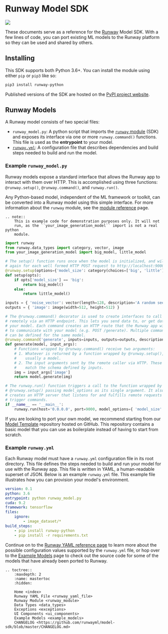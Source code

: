 # Runway Model SDK

<a href="https://runwayml.com/joinslack"><img src="https://img.shields.io/badge/slack-runwayml.slack.com-33b279.svg"></a>

These documents serve as a reference for the [Runway](https://runwayml.com) Model SDK. With a few lines of code, you can port existing ML models to the Runway platform so they can be used and shared by others.

## Installing

This SDK supports both Python 3.6+. You can install the module using either `pip` or `pip3` like so:

```bash
pip3 install runway-python
```

Published versions of the SDK are hosted on the [PyPI project website](https://pypi.org/project/runway-python/).

## Runway Models

A Runway model consists of two special files:

- `runway_model.py`: A python script that imports the [`runway` module](runway_module.html) (SDK) and exposes its interface via one or more `runway.command()` functions. This file is used as the **entrypoint** to your model.
- [`runway.yml`](runway_yaml_file.html): A configuration file that describes dependencies and build steps needed to build and run the model.

### Example `runway_model.py`

Runway models expose a standard interface that allows the Runway app to interact with them over HTTP. This is accomplished using three functions: `@runway.setup()`, `@runway.command()`, and `runway.run()`.

Any Python-based model, independent of the ML framework or toolkit, can be converted into a Runway model using this simple interface. For more information about the `runway` module, see the [module reference](runway_module.html) page.

```eval_rst
.. note::
    This is example code for demonstration purposes only. It will not
    run, as the ``your_image_generation_model`` import is not a real python
    module.
```

```python
import runway
from runway.data_types import category, vector, image
from your_image_generation_model import big_model, little_model

# The setup() function runs once when the model is initialized, and will run
# again for each well formed HTTP POST request to http://localhost:9000/setup.
@runway.setup(options={'model_size': category(choices=['big', 'little'])})
def setup(opts):
    if opts['model_size'] == 'big':
        return big_model()
    else:
        return little_model()

inputs = { 'noise_vector': vector(length=128, description='A random seed.') }
outputs = { 'image': image(width=512, height=512) }

# The @runway.command() decorator is used to create interfaces to call functions
# remotely via an HTTP endpoint. This lets you send data to, or get data from,
# your model. Each command creates an HTTP route that the Runway app will use
# to communicate with your model (e.g. POST /generate). Multiple commands
# can be defined for the same model.
@runway.command('generate', inputs=inputs, outputs=outputs, description='Generate an image.')
def generate(model, input_args):
    # Functions wrapped by @runway.command() receive two arguments:
    # 1. Whatever is returned by a function wrapped by @runway.setup(),
    #    usually a model.
    # 2. The input arguments sent by the remote caller via HTTP. These values
    #    match the schema defined by inputs.
    img = input_args['image']
    return model.generate(img)

# The runway.run() function triggers a call to the function wrapped by
# @runway.setup() passing model_options as its single argument. It also
# creates an HTTP server that listens for and fulfills remote requests that
# trigger commands.
if __name__ == '__main__':
    runway.run(host='0.0.0.0', port=9000, model_options={ 'model_size': 'big' })
```

If you are looking to port your own model, we recommend starting from our [Model Template](https://github.com/runwayml/model-template) repository hosted on GitHub. This repository contains a basic model that you can use as boilerplate instead of having to start from scratch.

### Example `runway.yml`

Each Runway model must have a `runway.yml` configuration file in its root directory. This file defines the steps needed to build and run your model for use with the Runway app. This file is written in YAML, a human-readable superset of JSON. Below is an example `runway.yml` file. This example file illustrates how you can provision your model's environment.

```yaml
version: 0.1
python: 3.6
entrypoint: python runway_model.py
cuda: 9.2
framework: tensorflow
files:
    ignore:
        - image_dataset/*
build_steps:
    - pip install runway-python
    - pip install -r requirements.txt
```

Continue on to the [Runway YAML reference page](runway_yaml_file.html) to learn more about the possible configuration values supported by the `runway.yml` file, or hop over to the [Example Models](example_models.html) page to check out the source code for some of the models that have already been ported to Runway.

<!-- http://www.sphinx-doc.org/en/1.5/markup/toctree.html -->
```eval_rst
.. toctree::
    :maxdepth: 2
    :name: mastertoc
    :hidden:

    Home <index>
    Runway YAML File <runway_yaml_file>
    Runway Module <runway_module>
    Data Types <data_types>
    Exceptions <exceptions>
    UI Components <ui_components>
    Example Models <example_models>
    CHANGELOG <https://github.com/runwayml/model-sdk/blob/master/CHANGELOG.md>
```

